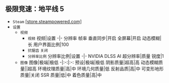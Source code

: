 ## 极限竞速：地平线 5
* `Steam` [[store.steampowered.com]](https://store.steampowered.com/app/1551360/_5/)
* `设置`
  * `视频`
    * `视频`
      视频|设置
      -|-
      分辨率
      帧率
      垂直同步|开启
      全屏幕|开启
      动态模糊|长
      用户界面比例|100
    * `抗锯齿`
`关闭`
    * `分辨率比例`
      分辨率比例|设置
      -|-
      NVIDIA DLSS AI 超分辨率|质量
      锐度|1
  * `图像`
    图像|极端|极低
    -|:-:|:-:
    预设|极端|极低
    阴影质量|超高|高
    动态模糊质量||超高
    环境纹理质量|高|中
    环境几何质量|低
    反射品质|高|中
    可变形地形质量|关闭
    SSR 质量|低|中
    着色质量|高|中